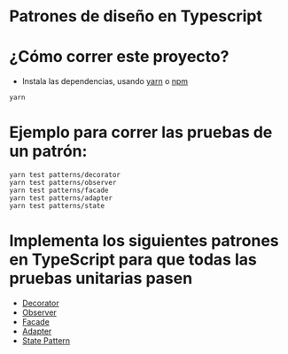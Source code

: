 # Patrones de diseño en Typescript

# ¿Cómo correr este proyecto?

- Instala las dependencias, usando [yarn](https://yarnpkg.com/) o [npm](https://www.npmjs.com/)

```shell
yarn
```

# Ejemplo para correr las pruebas de un patrón:

```shell
yarn test patterns/decorator
yarn test patterns/observer
yarn test patterns/facade
yarn test patterns/adapter
yarn test patterns/state
```

# Implementa los siguientes patrones en TypeScript para que todas las pruebas unitarias pasen

- [Decorator](https://refactoring.guru/design-patterns/decorator)
- [Observer](https://refactoring.guru/design-patterns/observer)
- [Facade](https://refactoring.guru/design-patterns/facade)
- [Adapter](https://refactoring.guru/design-patterns/adapter)
- [State Pattern](https://refactoring.guru/design-patterns/state)
